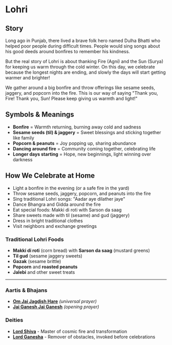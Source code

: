 # Lohri

## Story

Long ago in Punjab, there lived a brave folk hero named Dulha Bhatti who helped poor people during difficult times. People would sing songs about his good deeds around bonfires to remember his kindness.

But the real story of Lohri is about thanking Fire (Agni) and the Sun (Surya) for keeping us warm through the cold winter. On this day, we celebrate because the longest nights are ending, and slowly the days will start getting warmer and brighter!

We gather around a big bonfire and throw offerings like sesame seeds, jaggery, and popcorn into the fire. This is our way of saying "Thank you, Fire! Thank you, Sun! Please keep giving us warmth and light!"

## Symbols & Meanings

- **Bonfire** = Warmth returning, burning away cold and sadness
- **Sesame seeds (til) & jaggery** = Sweet blessings and sticking together like family
- **Popcorn & peanuts** = Joy popping up, sharing abundance
- **Dancing around fire** = Community coming together, celebrating life
- **Longer days starting** = Hope, new beginnings, light winning over darkness

## How We Celebrate at Home

- Light a bonfire in the evening (or a safe fire in the yard)
- Throw sesame seeds, jaggery, popcorn, and peanuts into the fire
- Sing traditional Lohri songs: "Aadar aye dilather jaye"
- Dance Bhangra and Gidda around the fire
- Eat special foods: Makki di roti with Sarson da saag
- Share sweets made with til (sesame) and gud (jaggery)
- Dress in bright traditional clothes
- Visit neighbors and exchange greetings

### Traditional Lohri Foods
- **Makki di roti** (corn bread) with **Sarson da saag** (mustard greens)
- **Til gud** (sesame jaggery sweets)
- **Gazak** (sesame brittle)
- **Popcorn** and **roasted peanuts**
- **Jalebi** and other sweet treats

---

### Aartis & Bhajans

- **[Om Jai Jagdish Hare](../section2-aartis-bhajans/07-om-jai-jagdish-hare.md)** *(universal prayer)*
- **[Jai Ganesh Jai Ganesh](../section2-aartis-bhajans/04-jai-ganesh.md)** *(opening prayer)*

### Deities

- **[Lord Shiva](../section3-deities/01-lord-shiva.md)** - Master of cosmic fire and transformation
- **[Lord Ganesha](../section3-deities/03-lord-ganesha.md)** - Remover of obstacles, invoked before celebrations